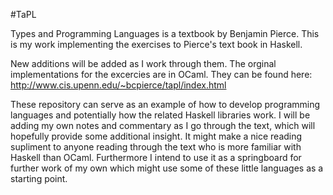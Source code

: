 #TaPL

Types and Programming Languages is a textbook by Benjamin Pierce. This is my
work implementing the exercises to Pierce's text book in Haskell.

New additions will be added as I work through them. The orginal implementations
for the excercies are in OCaml. They can be found here:
http://www.cis.upenn.edu/~bcpierce/tapl/index.html

These repository can serve as an example of how to develop programming
languages and potentially how the related Haskell libraries work. I will be
adding my own notes and commentary as I go through the text, which will
hopefully provide some additional insight. It might make a nice reading
supliment to anyone reading through the text who is more familiar with Haskell
than OCaml. Furthermore I intend to use it as a springboard for further work of
my own which might use some of these little languages as a starting point.


